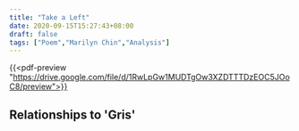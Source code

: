 ```yaml
---
title: "Take a Left"
date: 2020-09-15T15:27:43+08:00
draft: false
tags: ["Poem","Marilyn Chin","Analysis"]
---
```


{{<pdf-preview "https://drive.google.com/file/d/1RwLpGw1MUDTgOw3XZDTTTDzEOC5JOoC8/preview">}}

## Relationships to 'Gris'


